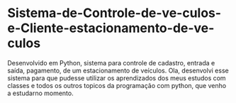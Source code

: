 # Sistema-de-Controle-de-ve-culos-e-Cliente-estacionamento-de-ve-culos
Desenvolvido em Python, sistema para controle de cadastro, entrada e saída, pagamento, de um estacionamento de veículos.
Ola, desenvolvi esse sistema para que pudesse utilizar os aprendizados dos meus estudos com classes e todos os outros topicos da programação com python, que venho a estudarno momento.

